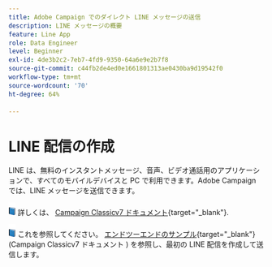 ```yaml
---
title: Adobe Campaign でのダイレクト LINE メッセージの送信
description: LINE メッセージの概要
feature: Line App
role: Data Engineer
level: Beginner
exl-id: 4de3b2c2-7eb7-4fd9-9350-64a6e9e2b7f8
source-git-commit: c44fb2de4ed0e1661801313ae0430ba9d19542f0
workflow-type: tm+mt
source-wordcount: '70'
ht-degree: 64%

---
```


# LINE 配信の作成

LINE は、無料のインスタントメッセージ、音声、ビデオ通話用のアプリケーションで、すべてのモバイルデバイスと PC で利用できます。Adobe Campaign では、LINE メッセージを送信できます。


![](../assets/do-not-localize/book.png) 詳しくは、 [Campaign Classicv7 ドキュメント](https://experienceleague.adobe.com/docs/campaign-classic/using/sending-messages/line-channel.html?lang=ja){target="_blank"}.

![](../assets/do-not-localize/book.png) これを参照してください。 [エンドツーエンドのサンプル](https://experienceleague.adobe.com/docs/campaign-classic/using/sending-messages/line-channel.html?lang=ja#example--create-and-send-a-personalized-line-message){target="_blank"} (Campaign Classicv7 ドキュメント ) を参照し、最初の LINE 配信を作成して送信します。
